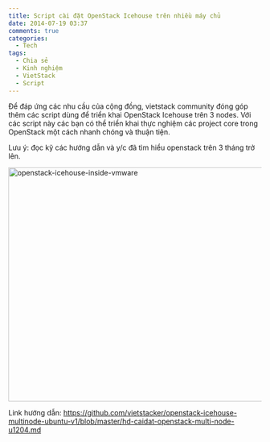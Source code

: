 ```yaml
---
title: Script cài đặt OpenStack Icehouse trên nhiều máy chủ
date: 2014-07-19 03:37
comments: true
categories: 
  - Tech
tags: 
  - Chia sẻ
  - Kinh nghiệm
  - VietStack
  - Script
---
```

Để đáp ứng các nhu cầu của cộng đồng, vietstack community đóng góp thêm các script dùng để triển khai OpenStack Icehouse trên 3 nodes. Với các script này các bạn có thể triển khai thực nghiệm các project core trong OpenStack một cách nhanh chóng và thuận tiện.

Lưu ý: đọc kỹ các hướng dẫn và y/c đã tìm hiểu openstack trên 3 tháng trở lên.

<a href="https://vietstack.files.wordpress.com/2014/07/openstack-icehouse-inside-vmware.png"><img class="aligncenter size-large wp-image-305" src="http://vietstack.files.wordpress.com/2014/07/openstack-icehouse-inside-vmware.png?w=630" alt="openstack-icehouse-inside-vmware" width="630" height="465" /></a>

Link hướng dẫn:
https://github.com/vietstacker/openstack-icehouse-multinode-ubuntu-v1/blob/master/hd-caidat-openstack-multi-node-u1204.md

&nbsp;
